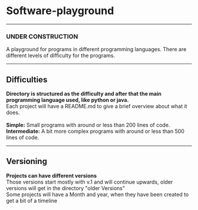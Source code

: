 <h1>Software-playground</h1>
<hr>

### UNDER CONSTRUCTION
A playground for programs in different programming languages.
There are different levels of difficulty for the programs.

<hr>
<h2>Difficulties</h2>
<p>
    <b>
        Directory is structured as the difficulty and after that the main programming language used, like python or java.
    </b>
    <br>
    Each project will have a README.md to give a brief overview about what it does.
    <br>
    <br><b>Simple:</b> Small programs with around or less than 200 lines of code.
    <br><b>Intermediate:</b> A bit more complex programs with around or less than 500 lines of code.
</p>
<hr>
<h2>Versioning</h2>
<p>
    <b>
        Projects can have different versions
    </b>
    <br>
    Those versions start mostly with v.1 and will continue upwards, 
    older versions will get in the directory "older Versions"
    <br>Some projects will have a Month and year, when they have been created to get a bit of a timeline
</p>
